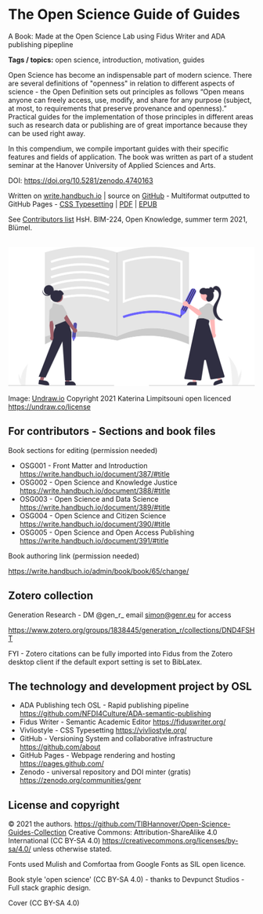 # The Open Science Guide of Guides

A Book: Made at the Open Science Lab using Fidus Writer and ADA publishing pipepline

**Tags / topics:** open science, introduction, motivation, guides

Open Science has become an indispensable part of modern science. There are several definitions of "openness" in relation to different aspects of science - the Open Definition sets out principles as follows “Open means anyone can freely access, use, modify, and share for any purpose (subject, at most, to requirements that preserve provenance and openness).” Practical guides for the implementation of those principles in different areas such as research data or publishing are of great importance because they can be used right away. 

In this compendium, we compile important guides with their specific features and fields of application. The book was written as part of a student seminar at the Hanover University of Applied Sciences and Arts.

DOI: https://doi.org/10.5281/zenodo.4740163 

Written on [write.handbuch.io](https://write.handbuch.io/) | source on [GitHub](https://github.com/TIBHannover/open-science-guide-of-guides) - Multiformat outputted to GitHub Pages - [CSS Typesetting](https://vivliostyle.vercel.app/#src=https://tibhannover.github.io/open-science-guide-of-guides/html/index.html&bookMode=true) | [PDF](https://tibhannover.github.io/open-science-guide-of-guides/pdf/book.pdf) | [EPUB](https://tibhannover.github.io/open-science-guide-of-guides/book.epub)

See [Contributors list](CONTRIBUTE.MD) HsH. BIM-224, Open Knowledge, summer term 2021, Blümel. </br></br>

![contributors](image-resources/undraw_Notebook_re_id0r.svg) 

Image: [Undraw.io](https://undraw.co/) Copyright 2021 Katerina Limpitsouni open licenced https://undraw.co/license

## For contributors - Sections and book files

Book sections for editing (permission needed)

  * OSG001 - Front Matter and Introduction https://write.handbuch.io/document/387/#title
  * OSG002 - Open Science and Knowledge Justice https://write.handbuch.io/document/388/#title
  * OSG003 - Open Science and Data Science https://write.handbuch.io/document/389/#title
  * OSG004 - Open Science and Citizen Science https://write.handbuch.io/document/390/#title
  * OSG005 - Open Science and Open Access Publishing https://write.handbuch.io/document/391/#title

Book authoring link (permission needed)

https://write.handbuch.io/admin/book/book/65/change/

## Zotero collection

Generation Research - DM @gen_r_ email simon@genr.eu for access

https://www.zotero.org/groups/1838445/generation_r/collections/DND4FSHT

FYI - Zotero citations can be fully imported into Fidus from the Zotero desktop client if the default export setting is set to BibLatex.

## The technology and development project by OSL

 - ADA Publishing tech OSL - Rapid publishing pipeline https://github.com/NFDI4Culture/ADA-semantic-publishing
 - Fidus Writer - Semantic Academic Editor https://fiduswriter.org/
 - Vivliostyle - CSS Typesetting https://vivliostyle.org/
 - GitHub - Versioning System and collaborative infrastructure https://github.com/about
 - GitHub Pages - Webpage rendering and hosting https://pages.github.com/
 - Zenodo - universal repository and DOI minter (gratis) https://zenodo.org/communities/genr

## License and copyright

© 2021 the authors. https://github.com/TIBHannover/Open-Science-Guides-Collection Creative Commons: Attribution-ShareAlike 4.0 International (CC BY-SA 4.0) https://creativecommons.org/licenses/by-sa/4.0/ unless otherwise stated.

Fonts used Mulish and Comfortaa from Google Fonts as SIL open licence.

Book style 'open science' (CC BY-SA 4.0) - thanks to Devpunct Studios - Full stack graphic design.

Cover  (CC BY-SA 4.0) 
